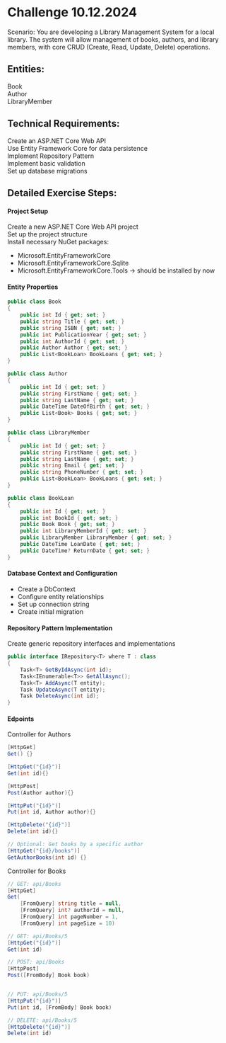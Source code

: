 # Challenge 10.12.2024 

Scenario:
You are developing a Library Management System for a local library. The system will allow management of books, authors, and library members, with core CRUD (Create, Read, Update, Delete) operations.

## Entities:

Book  
Author  
LibraryMember

## Technical Requirements:

Create an ASP.NET Core Web API  
Use Entity Framework Core for data persistence  
Implement Repository Pattern   
Implement basic validation  
Set up database migrations

## Detailed Exercise Steps:

#### Project Setup

Create a new ASP.NET Core Web API project  
Set up the project structure  
Install necessary NuGet packages:  

- Microsoft.EntityFrameworkCore  
- Microsoft.EntityFrameworkCore.Sqlite  
- Microsoft.EntityFrameworkCore.Tools -> should be installed by now  


#### Entity Properties

```csharp
public class Book
{
    public int Id { get; set; }
    public string Title { get; set; }
    public string ISBN { get; set; }
    public int PublicationYear { get; set; }
    public int AuthorId { get; set; }
    public Author Author { get; set; }
    public List<BookLoan> BookLoans { get; set; }
}

public class Author
{
    public int Id { get; set; }
    public string FirstName { get; set; }
    public string LastName { get; set; }
    public DateTime DateOfBirth { get; set; }
    public List<Book> Books { get; set; }
}

public class LibraryMember
{
    public int Id { get; set; }
    public string FirstName { get; set; }
    public string LastName { get; set; }
    public string Email { get; set; }
    public string PhoneNumber { get; set; }
    public List<BookLoan> BookLoans { get; set; }
}

public class BookLoan
{
    public int Id { get; set; }
    public int BookId { get; set; }
    public Book Book { get; set; }
    public int LibraryMemberId { get; set; }
    public LibraryMember LibraryMember { get; set; }
    public DateTime LoanDate { get; set; }
    public DateTime? ReturnDate { get; set; }
}
```

#### Database Context and Configuration

- Create a DbContext
- Configure entity relationships
- Set up connection string
- Create initial migration

#### Repository Pattern Implementation
Create generic repository interfaces and implementations

```csharp
public interface IRepository<T> where T : class
{
    Task<T> GetByIdAsync(int id);
    Task<IEnumerable<T>> GetAllAsync();
    Task<T> AddAsync(T entity);
    Task UpdateAsync(T entity);
    Task DeleteAsync(int id);
}
```


#### Edpoints

Controller for Authors
```csharp
[HttpGet]
Get() {}

[HttpGet("{id}")]
Get(int id){}

[HttpPost]
Post(Author author){}

[HttpPut("{id}")]
Put(int id, Author author){}

[HttpDelete("{id}")]
Delete(int id){}

// Optional: Get books by a specific author
[HttpGet("{id}/books")]
GetAuthorBooks(int id) {}
```

Controller for Books
```csharp
// GET: api/Books
[HttpGet]
Get(
    [FromQuery] string title = null, 
    [FromQuery] int? authorId = null,
    [FromQuery] int pageNumber = 1, 
    [FromQuery] int pageSize = 10)

// GET: api/Books/5
[HttpGet("{id}")]
Get(int id)

// POST: api/Books
[HttpPost]
Post([FromBody] Book book)


// PUT: api/Books/5
[HttpPut("{id}")]
Put(int id, [FromBody] Book book)

// DELETE: api/Books/5
[HttpDelete("{id}")]
Delete(int id)
```
